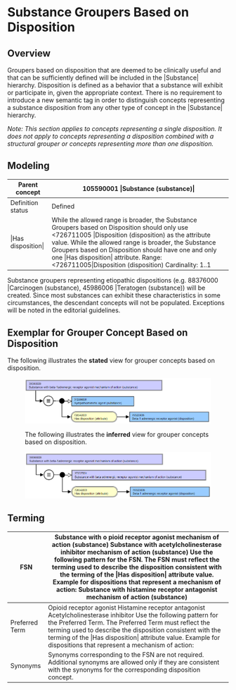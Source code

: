 # Substance Groupers Based on Disposition

## Overview

Groupers based on disposition that are deemed to be clinically useful and that can be sufficiently defined will be included in the |Substance| hierarchy. Disposition is defined as a behavior that a substance will exhibit or participate in, given the appropriate context. There is no requirement to introduce a new semantic tag in order to distinguish concepts representing a substance disposition from any other type of concept in the |Substance| hierarchy.

_Note: This section applies to concepts representing a single disposition. It does not apply to concepts representing a disposition combined with a structural grouper or concepts representing more than one disposition._

## Modeling

| Parent concept | 105590001 \|Substance (substance)\| |
|---|---|
| Definition status | Defined |
| \|Has disposition\| | While the allowed range is broader, the Substance Groupers based on Disposition should only use <726711005 \|Disposition (disposition) as the attribute value. While the allowed range is broader, the Substance Groupers based on Disposition should have one and only one \|Has disposition\| attribute. Range: <726711005\|Disposition (disposition) Cardinality: 1..1 |

Substance groupers representing etiopathic dispositions (e.g. 88376000 |Carcinogen (substance), 45986006 |Teratogen (substance)) will be created. Since most substances can exhibit these characteristics in some circumstances, the descendant concepts will not be populated. Exceptions will be noted in the editorial guidelines.

## Exemplar for Grouper Concept Based on Disposition

The following illustrates the **stated** view for grouper concepts based on disposition.

<figure><img src="images/174691437.png" alt="" title=""><figcaption><p>The following illustrates the <strong>inferred</strong> view for grouper concepts based on disposition.</p></figcaption></figure>

  

<figure><img src="images/174691438.png" alt="" title=""></figure>

## Terming

| FSN | Substance with o pioid receptor agonist mechanism of action (substance) Substance with acetylcholinesterase inhibitor mechanism of action (substance) Use the following pattern for the FSN. The FSN must reflect the terming used to describe the disposition consistent with the terming of the \|Has disposition\| attribute value. Example for dispositions that represent a mechanism of action: Substance with histamine receptor antagonist mechanism of action (substance) |
|---|---|
| Preferred Term | Opioid receptor agonist Histamine receptor antagonist Acetylcholinesterase inhibitor Use the following pattern for the Preferred Term. The Preferred Term must reflect the terming used to describe the disposition consistent with the terming of the \|Has disposition\| attribute value. Example for dispositions that represent a mechanism of action: |
| Synonyms | Synonyms corresponding to the FSN are not required. Additional synonyms are allowed only if they are consistent with the synonyms for the corresponding disposition concept. |

  

